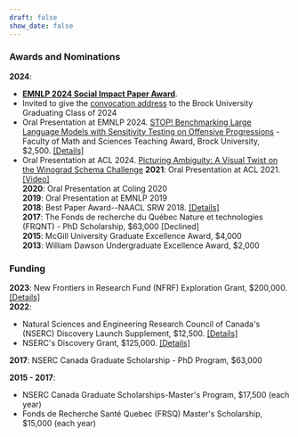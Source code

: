 ```yaml
---
draft: false
show_date: false
---
```


### Awards and Nominations

**2024**: 
- **[EMNLP 2024 Social Impact Paper Award](https://2024.emnlp.org/program/best_papers/)**.
- Invited to give the [convocation address](https://brocku.ca/brock-news/2024/10/gallery-grads-encouraged-to-discover-opportunity-in-uncertainty/) to the Brock University Graduating Class of 2024
- Oral Presentation at EMNLP 2024. [STOP! Benchmarking Large Language Models with Sensitivity Testing on Offensive Progressions](/publication/morabito2024stopbenchmarkinglargelanguagemodels)
-Faculty of Math and Sciences Teaching Award, Brock University, $2,500. [[Details]](https://brocku.ca/brock-news/2024/06/math-and-science-awards-recognize-teaching-research-excellence/)  
- Oral Presentation at ACL 2024. [Picturing Ambiguity: A Visual Twist on the Winograd Schema Challenge](/publication/park-2024-winovis)
**2021**: Oral Presentation at ACL 2021. [[Video]](https://aclanthology.org/2021.acl-long.553.mp4)  
**2020**: Oral Presentation at Coling 2020  
**2019**: Oral Presentation at EMNLP 2019  
**2018**: Best Paper Award--NAACL SRW 2018. [[Details]](https://x.com/naacl_srw_2018/status/1003050917787136005)  
**2017**: The Fonds de recherche du Québec Nature et technologies (FRQNT) - PhD Scholarship, $63,000 [Declined]  
**2015**: McGill University Graduate Excellence Award, $4,000  
**2013**: William Dawson Undergraduate Excellence Award, $2,000  

### Funding

**2023**: New Frontiers in Research Fund (NFRF) Exploration Grant, $200,000. [[Details]](https://www.sshrc-crsh.gc.ca/funding-financement/nfrf-fnfr/exploration/2022/award_recipients-titulaires_subvention-eng.aspx)  
**2022**:
- Natural Sciences and Engineering Research Council of Canada's (NSERC) Discovery Launch Supplement, $12,500. [[Details]](https://www.nserc-crsng.gc.ca/NSERC-CRSNG/FundingDecisions-DecisionsFinancement/ResearchGrants-SubventionsDeRecherche/ResultsGSCDetail-ResultatsCSSDetails_eng.asp?Year=2022&GSC=1507)  
- NSERC's Discovery Grant, $125,000. [[Details]](https://www.nserc-crsng.gc.ca/NSERC-CRSNG/FundingDecisions-DecisionsFinancement/ResearchGrants-SubventionsDeRecherche/ResultsGSCDetail-ResultatsCSSDetails_eng.asp?Year=2022&GSC=1507)  

**2017**:  NSERC Canada Graduate Scholarship - PhD Program, $63,000  
 
**2015 - 2017**: 
- NSERC Canada Graduate Scholarships-Master's Program, $17,500 (each year)
- Fonds de Recherche Santé Quebec (FRSQ) Master's Scholarship, $15,000 (each year)